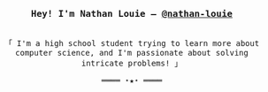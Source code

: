 <h3 align="center"><samp>Hey! I'm Nathan Louie — <b><a rel="nofollow noopener noreferrer" target="_blank" href="https://nathan.louie.ca">@nathan-louie</a></b></samp></h3>
<p align="center"><br>
  <samp>
    「 I'm a high school student trying to learn more about computer science, and I'm passionate about solving intricate problems! 」<br>
  </samp>
</p>
<samp>
  <p align="center">
    ════ ⋆★⋆ ════
  </p>
</samp>
